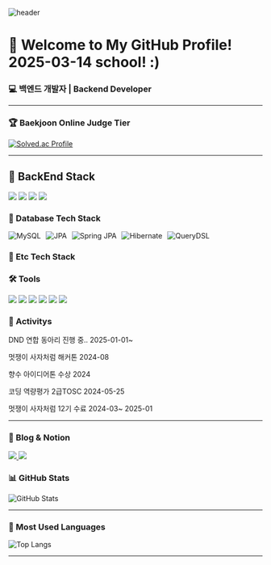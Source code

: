![header](https://capsule-render.vercel.app/api?type=rect&text=PlusUltraCode&fontSize=50&fontAlign=50&fontColor=000000&height=200&desc=Backend%20Developer%20Journey&descAlignY=70&descAlign=50&color=0:C0C0C0,100:FFFFFF)

# 👋 Welcome to My GitHub Profile! 2025-03-14 school! :)

### 💻 백엔드 개발자 | Backend Developer

---

### 🏆 Baekjoon Online Judge Tier

[![Solved.ac Profile](http://mazassumnida.wtf/api/v2/generate_badge?boj=kkd06144)](https://solved.ac/kkd06144/)

---

## 🔧 BackEnd Stack
<div>
  <img src="https://img.shields.io/badge/Java-007396?style=for-the-badge&logo=java&logoColor=white">
   <img src="https://img.shields.io/badge/spring-6DB33F?style=for-the-badge&logo=spring&logoColor=white">
  <img src="https://img.shields.io/badge/SpringBoot-6DB33F?style=for-the-badge&logo=springboot&logoColor=white">
  <img src="https://img.shields.io/badge/c++-00599C?style=for-the-badge&logo=c%2B%2B&logoColor=white">
</div>

### 💾 Database Tech Stack
<div style="display: flex; flex-wrap: wrap; gap: 10px;"> 
  <img src="https://img.shields.io/badge/MySQL-4479A1?style=for-the-badge&logo=mysql&logoColor=white" alt="MySQL"> 
  <img src="https://img.shields.io/badge/JPA-000000?style=for-the-badge&logo=&logoColor=white" alt="JPA"> 
  <img src="https://img.shields.io/badge/Spring%20JPA-6DB33F?style=for-the-badge&logo=spring&logoColor=white" alt="Spring JPA"> 
  <img src="https://img.shields.io/badge/Hibernate-59666C?style=for-the-badge&logo=hibernate&logoColor=white" alt="Hibernate"> 
  <img src="https://img.shields.io/badge/QueryDSL-FF6600?style=for-the-badge&logo=&logoColor=white" alt="QueryDSL">
</div>


### 📎 Etc Tech Stack
<div>

</div>

### 🛠️ Tools
<div>
<img src="https://img.shields.io/badge/Visual Studio Code-007ACC?style=for-the-badge&logo=visualstudiocode&logoColor=white">
<img src="https://img.shields.io/badge/Eclipse IDE-2C2255?style=for-the-badge&logo=eclipseide&logoColor=white">
<img src="https://img.shields.io/badge/IntelliJ IDEA-000000?style=for-the-badge&logo=intellijidea&logoColor=white">
<img src="https://img.shields.io/badge/github-181717?style=for-the-badge&logo=github&logoColor=white">
  <img src="https://img.shields.io/badge/git-F05032?style=for-the-badge&logo=git&logoColor=white">
  <img src="https://img.shields.io/badge/gradle-02303A?style=for-the-badge&logo=gradle&logoColor=white">
</div>

### 🌟 Activitys
<div>
  <p>DND 연합 동아리 진행 중.. 2025-01-01~</p>
  <p>멋쟁이 사자처럼 해커톤 2024-08</p>
  <p>향수 아이디어톤 수상 2024</p>
  <p>코딩 역량평가 2급TOSC 2024-05-25   </p>
  <p>멋쟁이 사자처럼 12기 수료 2024-03~ 2025-01</p>
</div>

---
### 📝 Blog & Notion
<div>
  <a href="https://plusultracode.tistory.com/" target="_blank">
    <img src="https://img.shields.io/badge/Blog-FC4C02?style=for-the-badge&logo=blogger&logoColor=white">
  </a>
  <a href="https://www.notion.so/PlusUltraCode-1566c9b9848a8058ab4af779f4cd3898" target="_blank">
    <img src="https://img.shields.io/badge/Notion-000000?style=for-the-badge&logo=notion&logoColor=white">
  </a>
</div>

### 📊 GitHub Stats
![GitHub Stats](https://github-readme-stats.vercel.app/api?username=PlusUltraCode&show_icons=true&theme=radical)

---

### 🌟 Most Used Languages
![Top Langs](https://github-readme-stats.vercel.app/api/top-langs/?username=PlusUltraCode&layout=compact&theme=radical)

---


